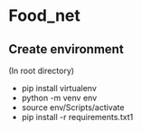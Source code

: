 # Food_net
## Create environment
(In root directory)
+ pip install virtualenv
+ python -m venv env
+ source env/Scripts/activate
+ pip install -r requirements.txt1
